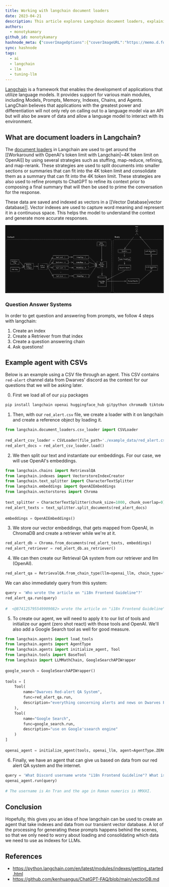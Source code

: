 ```yaml
---
title: Working with langchain document loaders
date: 2023-04-21
description: This article explores Langchain document loaders, explaining their role in overcoming token limits, integrating with vector databases, and demonstrating how to build a question-answering system using CSV data and an AI agent.
authors:
  - monotykamary
github_id: monotykamary
hashnode_meta: {"coverImageOptions":{"coverImageURL":"https://memo.d.foundation/playground/ai/assets/working-with-langchain-document-loaders_langchain-document-loader-flow.webp"},"id":"670f4d4b4d1924a802ea8937","slug":"working-with-langchain-document-loaders"}
sync: hashnode
tags:
  - ai
  - langchain
  - llm
  - tuning-llm
---
```


[Langchain](https://python.langchain.com/) is a framework that enables the development of applications that utilize language models. It provides support for various main modules, including Models, Prompts, Memory, Indexes, Chains, and Agents. LangChain believes that applications with the greatest power and differentiation will not only rely on calling out to a language model via an API but will also be aware of data and allow a language model to interact with its environment.

## What are document loaders in Langchain?

The [document loaders](https://python.langchain.com/en/latest/modules/indexes/document_loaders.html) in Langchain are used to get around the [[Workaround with OpenAI's token limit with Langchain|~4K token limit on OpenAI]] by using several strategies such as stuffing, map-reduce, refining, and map-rerank. These strategies are used to split documents into smaller sections or summaries that can fit into the 4K token limit and consolidate them as a summary that can fit into the 4K token limit. These strategies are also used to refine prompts to ChatGPT to refine its context prior to composing a final summary that will then be used to prime the conversation for the response.

These data are saved and indexed as vectors in a [[Vector Database|vector database]]. Vector indexes are used to capture word meaning and represent it in a continuous space. This helps the model to understand the context and generate more accurate responses.

![](assets/working-with-langchain-document-loaders_langchain-document-loader-flow.webp)

### Question Answer Systems

In order to get question and answering from prompts, we follow 4 steps with langchain:

1.  Create an index
2.  Create a Retriever from that index
3.  Create a question answering chain
4.  Ask questions!

## Example agent with CSVs

Below is an example using a CSV file through an agent. This CSV contains `red-alert` channel data from Dwarves' discord as the context for our questions that we will be asking later.

0. First we load all of our `pip` packages
```sh
pip install langchain openai huggingface_hub gitpython chromadb tiktoken google-api-python-client llama-cpp-python
```

1. Then, with our `red_alert.csv` file, we create a loader with it on langchain and create a reference object by loading it.

```python
from langchain.document_loaders.csv_loader import CSVLoader

red_alert_csv_loader = CSVLoader(file_path='./example_data/red_alert.csv')
red_alert_docs = red_alert_csv_loader.load()
```

2. We then split our text and instantiate our embeddings. For our case, we will use OpenAI's embeddings.

```python
from langchain.chains import RetrievalQA
from langchain.indexes import VectorstoreIndexCreator
from langchain.text_splitter import CharacterTextSplitter
from langchain.embeddings import OpenAIEmbeddings
from langchain.vectorstores import Chroma

text_splitter = CharacterTextSplitter(chunk_size=1000, chunk_overlap=0)
red_alert_texts = text_splitter.split_documents(red_alert_docs)

embeddings = OpenAIEmbeddings()
```

3. We store our vector embeddings, that gets mapped from OpenAI, in ChromaDB and create a retriever while we're at it.

```python
red_alert_db = Chroma.from_documents(red_alert_texts, embeddings)
red_alert_retriever = red_alert_db.as_retriever()
```

4. We can then create our Retrieval QA system from our retriever and llm (OpenAI).

```python
red_alert_qa = RetrievalQA.from_chain_type(llm=openai_llm, chain_type="stuff", retriever=red_alert_retriever)
```

We can also immediately query from this system:

```python
query = 'Who wrote the article on "i18n Frontend Guideline"?'
red_alert_qa.run(query)

#  <@874125795549909082> wrote the article on "i18n Frontend Guideline".
```

5. To create our agent, we will need to apply it to our list of tools and initialize our agent (zero shot react) with those tools and OpenAI. We'll also add a Google Search tool as well for good measure.

```python
from langchain.agents import load_tools
from langchain.agents import AgentType
from langchain.agents import initialize_agent, Tool
from langchain.tools import BaseTool
from langchain import LLMMathChain, GoogleSearchAPIWrapper

google_search = GoogleSearchAPIWrapper()

tools = [
    Tool(
        name="Dwarves Red-alert QA System",
        func=red_alert_qa.run,
        description="everything concerning alerts and news on Dwarves Foundation Discord."
    ),
    Tool(
        name="Google Search",
        func=google_search.run,
        description="use on Google'ssearch engine"
    )
]

openai_agent = initialize_agent(tools, openai_llm, agent=AgentType.ZERO_SHOT_REACT_DESCRIPTION, verbose=True)
```

6. Finally, we have an agent that can give us based on data from our red alert QA system and the internet.

```python
query = 'What Discord username wrote "i18n Frontend Guideline"? What is his age in roman numerics?'
openai_agent.run(query)

# The username is An Tran and the age in Roman numerics is MMXXI.
```

## Conclusion

Hopefully, this gives you an idea of how langchain can be used to create an agent that take indexes and data from our transient vector database. A lot of the processing for generating these prompts happens behind the scenes, so that we only need to worry about loading and consolidating which data we need to use as indexes for LLMs.

## References

- https://python.langchain.com/en/latest/modules/indexes/getting_started.html
- https://github.com/kenhuangus/ChatGPT-FAQ/blob/main/vectorDB.md

